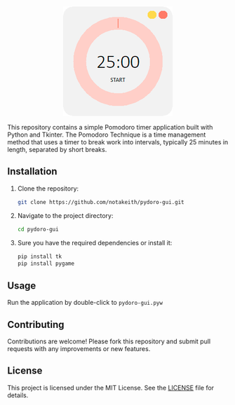 <div align="center">
  <img src="/preview.webp?raw=true"/>
</div>

This repository contains a simple Pomodoro timer application built with Python and Tkinter. The Pomodoro Technique is a time management method that uses a timer to break work into intervals, typically 25 minutes in length, separated by short breaks.

## Installation

1. Clone the repository:
    ```bash
    git clone https://github.com/notakeith/pydoro-gui.git
    ```
2. Navigate to the project directory:
    ```bash
    cd pydoro-gui
    ```
3. Sure you have the required dependencies or install it:
    ```bash
    pip install tk
    pip install pygame
    ```

## Usage

Run the application by double-click to ```pydoro-gui.pyw```

## Contributing

Contributions are welcome! Please fork this repository and submit pull requests with any improvements or new features.

## License

This project is licensed under the MIT License. See the [LICENSE](LICENSE) file for details.
